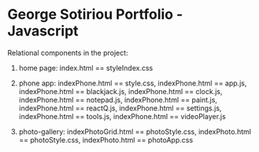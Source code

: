 # George Sotiriou Portfolio - Javascript
Relational components in the project:
1) home page:
index.html == styleIndex.css

2) phone app:
indexPhone.html == style.css, 
indexPhone.html == app.js, 
indexPhone.html ==  blackjack.js, 
indexPhone.html ==  clock.js,
indexPhone.html ==  notepad.js,
indexPhone.html ==  paint.js,
indexPhone.html ==  reactQ.js,
indexPhone.html ==  settings.js,
indexPhone.html ==  tools.js,
indexPhone.html ==  videoPlayer.js

3) photo-gallery:
indexPhotoGrid.html == photoStyle.css,
indexPhoto.html == photoStyle.css,
indexPhoto.html == photoApp.css
